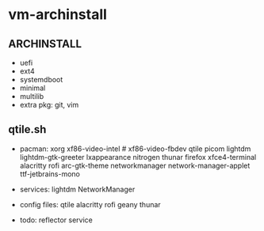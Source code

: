 # vm-archinstall

## ARCHINSTALL

* uefi
* ext4
* systemdboot
* minimal
* multilib
* extra pkg: git, vim


## qtile.sh
* pacman:
xorg
xf86-video-intel # xf86-video-fbdev
qtile
picom
lightdm
lightdm-gtk-greeter
lxappearance
nitrogen
thunar
firefox
xfce4-terminal
alacritty
rofi
arc-gtk-theme
networkmanager
network-manager-applet
ttf-jetbrains-mono

* services:
lightdm
NetworkManager

* config files:
qtile
alacritty 
rofi
geany
thunar


* todo:
reflector service
